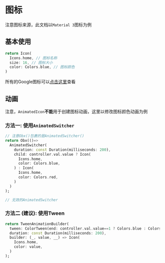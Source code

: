 # 图标

注意图标来源，此文档以`Material 3`图标为例

## 基本使用

```dart
return Icon(
  Icons.home, // 图标名称
  size: 16, // 图标大小
  color: Colors.blue, // 图标颜色
)
```

所有的Google图标可以[点击这里](https://fonts.google.com/icons)查看

## 动画

注意，`AnimatedIcon`**不能**用于创建图标动画，这里以修改图标颜色动画为例

### 方法一: 使用`AnimatedSwitcher`

```dart
// 注意Obx()包裹的是AnimatedSwitcher()
return Obx(()=>
  AnimatedSwitcher(
    duration: const Duration(milliseconds: 200),
    child: controller.val.value ? Icon(
      Icons.home,
      color: Colors.blue,
    ) : Icon(
      Icons.home,
      color: Colors.red,
    )
  )
);

// 无效的AnimatedSwitcher
```

### 方法二 (建议): 使用Tween

```dart
return TweenAnimationBuilder(
  tween: ColorTween(end: controller.val.value==1 ? Colors.blue : Colors.red), 
  duration: const Duration(milliseconds: 200), 
  builder: (_, value, __) => Icon(
    Icons.home,
    color: value,
  )
);
```